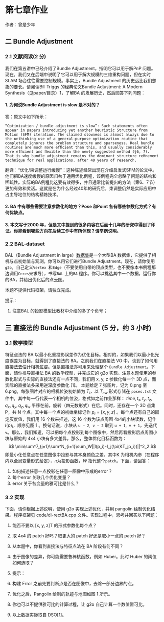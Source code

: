 # 第七章作业

作者：曾是少年

## 二 Bundle Adjustment 

### 2.1 文献阅读(2 分)

我们在第五讲中已经介绍了Bundle Adjustment，指明它可以用于解PnP 问题。现在，我们又在后端中说明了它可以⽤于解⼤规模的三维重构问题，但在实时SLAM 场合往往需要控制规模。事实上，Bundle Adjustment 的历史远⽐我们想象的要长。请阅读Bill Triggs 的经典论文Bundle Adjustment: A Modern Synthesis（见paper/⽬录）1，了解BA 的发展历史，然后回答下列问题：

#### 1. 为何说Bundle Adjustment is slow 是不对的？

答：原文中如下所示：

```
“Optimization / bundle adjustment is slow”: Such statements often appear in papers introducing yet another heuristic Structure from Motion (SFM) iteration. The claimed slowness is almost always due to the unthinking use of a general-purpose optimization routine that completely ignores the problem structure and sparseness. Real bundle routines are much more efﬁcient than this, and usually considerably more efﬁcient and ﬂexible than the newly suggested method (§6, 7). That is why bundle adjustment remains the dominant structure reﬁnement technique for real applications, after 40 years of research.
```



翻译：“优化/束调整运行缓慢”：这种陈述经常出现在介绍启发式SFM的论文中。他们把BA速度缓慢的原因归咎于通用优化例程，该例程完全忽略了问题的结构和稀疏性。实际的BA例程比这要有效得多，并且通常比新提出的方法（第6、7节）更加有效和灵活。这就是在为什么经过40年的研究后，束调整仍然是实际应用中占主导地位的结构精炼技术。

#### 2. BA 中有哪些需要注意参数化的地方？Pose 和Point 各有哪些参数化⽅式？有何优缺点。



#### 3. 本文写于2000 年，但是⽂中提到的很多内容在后面十几年的研究中得到了印证。你能看到哪些方向在后续工作中有所体现？请举例说明。

### 2.2 BAL-dataset

BAL（Bundle Adjustment in large）[数据集](http://grail.cs.washington.edu/projects/bal/)是⼀个⼤型BA 数据集，它提供了相机与点初始值与观测，你可以⽤它们进⾏Bundle Adjustment。现在，请你使⽤`g2o`，⾃⼰定义`Vertex `和`Edge`（不要使用自带的顶点类型，也不要像本书例程那边调用`Ceres`来求导），书写`BAL` 上的`BA` 程序。你可以挑选其中⼀个数据，运行你的BA，并给出优化后的点云图。

本题不提供代码框架，请独立完成。

提示：

1. 注意BAL 的投影模型⽐教材中介绍的多了个负号；





## 三 直接法的 Bundle Adjustment (5 分，约 3 小时)
### 3.1 数学模型
特征点法的 BA 以最小化重投影误差作为优化目标。相对的，如果我们以最小化光度误差为目标，就得到了直接法的 BA。之前我们在直接法 VO 中，谈到了如何用直接法去估计相机位姿。但是直接法亦可用来处理整个 `Bundle Adjustment`。下面，请你推导直接法 BA 的数学模型，并完成它的 g2o 实现。注意本题使用的参数化形式与实际的直接法还有⼀点不同，我们用 x, y, z 参数化每⼀个 3D 点，而实际的直接法多采用逆深度参数化 [1]。
本题给定 7 张图片，记为 0.png 至 6.png，每张图片对应的相机位姿初始值为 $T_i$，以 $T_{cw}$ 形式存储在 `poses.txt` 文件中，其中每⼀行代表⼀个相机的位姿，格式如之前作业那样：
$time, t_x, t_y, t_z, q_x, q_y, q_z, q_w$
平移在前，旋转（四元数形式）在后。同时，还存在⼀个 3D 点集 P，共 N 个点。其中每⼀个点的初始坐标记作 $p_i = [x, y, z]$ 。每个点还有自己的固定灰度值，我们用 16 个数来描述，这 16 个数为该点周围 4x4的小块读数，记作 $I(p)_i$，顺序见图 1 。换句话说，小块从 `u − 2`,` v − 2` 取到 `u + 1`,` v + 1`，先迭代 `v`。那么，我们知道，可以把每个点投影到每个图像中，然后再看投影后点周围小块与原始的 4x4 小块有多大差异。那么，整体优化目标函数为：
$$
\min\sum^7_{j=1}\sum^N_{i=1}\sum_W||I(p_i)-I_j(\pi(KT_jp_i))||^2_2
$$
即最⼩化任意点在任意图像中投影与其本⾝颜⾊之差。其中K 为相机内参（在程序内以全局变量形式给定），$\pi$为投影函数，$W$ 指代整个`patch`。下面，请回答：
1. 如何描述任意⼀点投影在任意⼀图像中形成的error？
2. 每个error 关联⼏个优化变量？
3. error 关于各变量的雅可⽐是什么？

### 3.2 实现

下⾯，请你根据上述说明，使⽤ g2o 实现上述优化，并⽤ pangolin 绘制优化结果。程序框架见 code/di-rectBA.cpp ⽂件。实现过程中，思考并回答以下问题：

1.	能否不要以 [x, y, z]T 的形式参数化每个点？
2.	取 4x4 的 patch 好吗？取更⼤的 patch 好还是取⼩⼀点的 patch 好？
3.	从本题中，你看到直接法与特征点法在 BA 阶段有何不同？
4.	由于图像的差异，你可能需要鲁棒核函数，例如 Huber。此时 Huber 的阈值如何选取？
5.	提⽰：

1.	构建 Error 之前先要判断点是否在图像中，去除⼀部分边界的点。
2.	优化之后，Pangolin 绘制的轨迹与地图如图 1 所⽰。
3.	你也可以不提供雅可⽐的计算过程，让 g2o ⾃⼰计算⼀个数值雅可⽐。
4.	以上数据实际取⾃ DSO[1]。